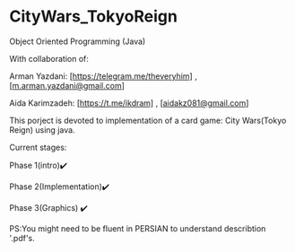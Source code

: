 # CityWars_TokyoReign
Object Oriented Programming (Java)

With collaboration of:

Arman Yazdani:       [https://telegram.me/theveryhim] , [m.arman.yazdani@gmail.com]

Aida Karimzadeh:        [https://t.me/ikdram] , [aidakz081@gmail.com]

This porject is devoted to implementation of 
a card game: City Wars(Tokyo Reign) using java.

Current stages:

Phase 1(intro)✔️

Phase 2(Implementation)✔️

Phase 3(Graphics) ✔️

 PS:You might need to be fluent in PERSIAN to understand describtion '.pdf's.
